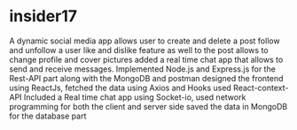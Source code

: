# insider17
A dynamic social media app allows user to create and delete a post follow and unfollow a user like and dislike feature as well to the post allows to change profile and cover pictures added a real time chat app that allows to send and receive messages.
Implemented Node.js and Express.js for the Rest-API part along with the MongoDB and postman designed the frontend using ReactJs, fetched the data using Axios and Hooks used React-context-API
Included a Real time chat app using Socket-io, used network programming for both the client and server side saved the data in MongoDB for the database part
